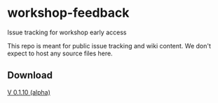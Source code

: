 # workshop-feedback
Issue tracking for workshop early access

This repo is meant for public issue tracking and wiki content. We don't expect to host any source files here.

## Download

[V 0.1.10 (alpha)](https://github.com/bgulanowski/workshop-feedback/releases/download/v0.1.10-alpha/Workshop.v0.1.10-alpha.app.zip)

